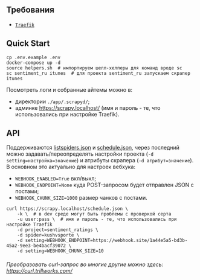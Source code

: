 ## Требования
- [`Traefik`](https://github.com/weirdname404/traefik-daemon "Traefik")

## Quick Start
```shell
cp .env.example .env
docker-compose up -d
source helpers.sh  # импортируем шелл-хелперы для команд вроде sc
sc sentiment_ru itunes  # для проекта sentiment_ru запускаем скрапер itunes
```
Посмотреть логи и собранные айтемы можно в:
- директории `./app/.scrapyd/`;
- админке https://scrapy.localhost/ (имя и пароль - те, что использовались при настройке Traefik).

## API
Поддерживаются [listspiders.json](https://scrapyd.readthedocs.io/en/stable/api.html#listspiders-json "listspiders.json") и [schedule.json](https://scrapyd.readthedocs.io/en/stable/api.html#schedule-json "schedule.json"), через последний можно задавать/переопределять настройки проекта (`-d setting=настройка=значение`) и атрибуты скрапера (`-d атрибут=значение`). В основном это актуально для настроек вебхука:
- `WEBHOOK_ENABLED=True` вкл/выкл;
- `WEBHOOK_ENDPOINT=None` куда POST-запросом будет отправлен JSON с постами;
- `WEBHOOK_CHUNK_SIZE=1000` размер чанков с постами.

```shell
curl https://scrapy.localhost/schedule.json \
    -k \  # в dev среде могут быть проблемы с проверкой серта
    -u user:pass \  # имя и пароль - те, что использовались при настройке Traefik
    -d project=sentiment_ratings \
    -d spider=kushvsporte \
    -d setting=WEBHOOK_ENDPOINT=https://webhook.site/1a44e5a5-bd3b-45a2-9ee3-be4bacf39072 \
    -d setting=WEBHOOK_CHUNK_SIZE=10
```

###### Преобразовать curl-запрос во многие другие можно здесь: https://curl.trillworks.com/
